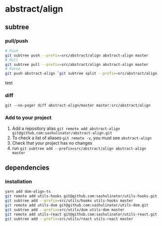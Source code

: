 # abstract/align

## subtree

### pull/push

```bash
# Push
git subtree push --prefix=src/abstract/align abstract-align master
# Pull
git subtree pull --prefix=src/abstract/align abstract-align master
# Force
git push abstract-align `git subtree split --prefix=src/abstract/align @`:master --force
```

test

### diff

```
git --no-pager diff abstract-align/master master:src/abstract/align
```

### Add to your project

1. Add a repository alias `git remote add abstract-align git@github.com:sashulinator/abstract-align.git`
2. To check a list of aliases `git remote -v`, you must see `abstract-align`
3. Check that your project has no changes
4. run `git subtree add --prefix=src/abstract/align abstract-align master`

## dependencies

### installation

```bash
yarn add dom-align-ts
git remote add utils-hooks git@github.com:sashulinator/utils-hooks.git
git subtree add --prefix=src/utils/hooks utils-hooks master
git remote add utils-dom git@github.com:sashulinator/utils-dom.git
git subtree add --prefix=src/utils/dom utils-dom master
git remote add utils-react git@github.com:sashulinator/utils-react.git
git subtree add --prefix=src/utils/react utils-react master
```

